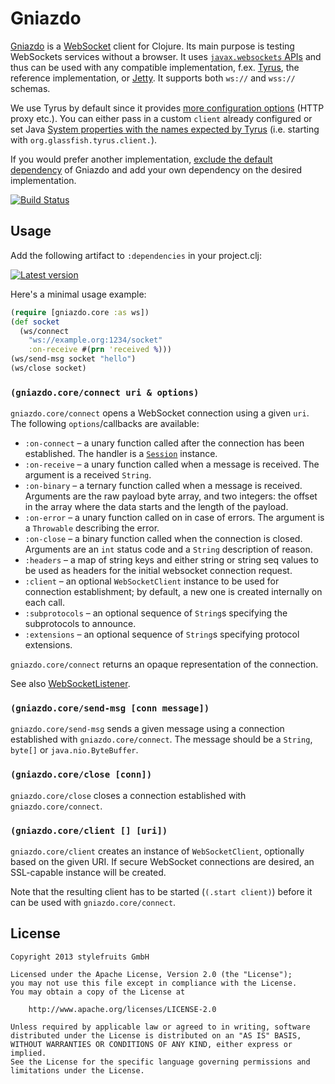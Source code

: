 # Gniazdo

[Gniazdo][def] is a [WebSocket][ws] client for Clojure. Its main purpose is
testing WebSockets services without a browser. It uses [`javax.websockets` APIs][jxws]
and thus can be used with any compatible implementation, f.ex. [Tyrus][tyrus],
the reference implementation, or [Jetty][jetty-ws].
It supports both `ws://` and `wss://` schemas.


We use Tyrus by default since it provides [more configuration options][tyruscfg]
(HTTP proxy etc.). You can either
pass in a custom `client` already configured or set Java [System properties with the names expected by
Tyrus][tyrusprop]
(i.e. starting with `org.glassfish.tyrus.client.`).

If you would prefer another implementation, [exclude the default dependency][lein-exc]
of Gniazdo and add your own dependency on the desired implementation.

[![Build Status](https://travis-ci.org/stylefruits/gniazdo.svg)](https://travis-ci.org/stylefruits/gniazdo)

[jxws]: https://docs.oracle.com/javaee/7/api/javax/websocket/package-summary.html
[tyrus]: ttps://tyrus.java.net/
[jetty-ws]: https://github.com/jetty-project/embedded-jetty-websocket-examples/tree/master/javax.websocket-example
[tyruscfg]: https://tyrus.java.net/documentation/1.9/index/tyrus-proprietary-config.html
[tyrusprop]: https://github.com/tyrus-project/tyrus/blob/ecc6941e5264f63d62d3f882960806c82209640f/client/src/main/java/org/glassfish/tyrus/client/ClientProperties.java
[lein-exc]: http://stackoverflow.com/questions/6802026/how-do-i-exclude-jars-from-a-leiningen-project

## Usage

Add the following artifact to `:dependencies` in your project.clj:

[![Latest version](https://clojars.org/stylefruits/gniazdo/latest-version.svg)](https://clojars.org/stylefruits/gniazdo)

Here's a minimal usage example:

```clojure
(require [gniazdo.core :as ws])
(def socket
  (ws/connect
    "ws://example.org:1234/socket"
    :on-receive #(prn 'received %)))
(ws/send-msg socket "hello")
(ws/close socket)
```

### `(gniazdo.core/connect uri & options)`

`gniazdo.core/connect` opens a WebSocket connection using a
given `uri`. The following `options`/callbacks are available:

 - `:on-connect` – a unary function called after the connection has been
   established. The handler is a [`Session`][session] instance.
 - `:on-receive` – a unary function called when a message is received. The
   argument is a received `String`.
 - `:on-binary` – a ternary function called when a message is received.
   Arguments are the raw payload byte array, and two integers: the offset
   in the array where the data starts and the length of the payload.
 - `:on-error` – a unary function called on in case of errors. The argument is
   a `Throwable` describing the error.
 - `:on-close` – a binary function called when the connection is closed.
   Arguments are an `int` status code and a `String` description of reason.
 - `:headers` – a map of string keys and either string or string seq values to be
   used as headers for the initial websocket connection request.
 - `:client` – an optional `WebSocketClient` instance to be used for connection
   establishment; by default, a new one is created internally on each call.
 - `:subprotocols` – an optional sequence of `String`s specifying the subprotocols
   to announce.
 - `:extensions` – an optional sequence of `String`s specifying protocol
   extensions.

`gniazdo.core/connect` returns an opaque representation of the connection.

See also [WebSocketListener][listener].

### `(gniazdo.core/send-msg [conn message])`

`gniazdo.core/send-msg` sends a given message using a connection established
with `gniazdo.core/connect`. The message should be a `String`, `byte[]` or
`java.nio.ByteBuffer`.

### `(gniazdo.core/close [conn])`

`gniazdo.core/close` closes a connection established with
`gniazdo.core/connect`.

### `(gniazdo.core/client [] [uri])`

`gniazdo.core/client` creates an instance of `WebSocketClient`, optionally
based on the given URI. If secure WebSocket connections are desired, an
SSL-capable instance will be created.

Note that the resulting client has to be started (`(.start client)`) before it
can be used with `gniazdo.core/connect`.

## License

    Copyright 2013 stylefruits GmbH

    Licensed under the Apache License, Version 2.0 (the "License");
    you may not use this file except in compliance with the License.
    You may obtain a copy of the License at

        http://www.apache.org/licenses/LICENSE-2.0

    Unless required by applicable law or agreed to in writing, software
    distributed under the License is distributed on an "AS IS" BASIS,
    WITHOUT WARRANTIES OR CONDITIONS OF ANY KIND, either express or implied.
    See the License for the specific language governing permissions and
    limitations under the License.

[def]: https://en.wiktionary.org/wiki/gniazdo
[ws]: https://en.wikipedia.org/wiki/WebSocket
[jetty]: http://www.eclipse.org/jetty/
[session]: http://download.eclipse.org/jetty/stable-9/apidocs/org/eclipse/jetty/websocket/api/Session.html
[listener]: http://download.eclipse.org/jetty/stable-9/apidocs/org/eclipse/jetty/websocket/api/WebSocketListener.html
